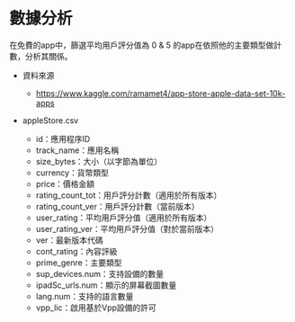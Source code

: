 數據分析
====================
在免費的app中，篩選平均用戶評分值為 0 & 5 的app在依照他的主要類型做計數，分析其關係。


* 資料來源
	* https://www.kaggle.com/ramamet4/app-store-apple-data-set-10k-apps

* appleStore.csv
	* id：應用程序ID
	* track_name：應用名稱
	* size_bytes：大小（以字節為單位）
	* currency：貨幣類型
	* price：價格金額
	* rating_count_tot：用戶評分計數（適用於所有版本）
	* rating_count_ver：用戶評分計數（當前版本）
	* user_rating：平均用戶評分值（適用於所有版本）
	* user_rating_ver：平均用戶評分值（對於當前版本）
	* ver：最新版本代碼
	* cont_rating：內容評級
	* prime_genre：主要類型
	* sup_devices.num：支持設備的數量
	* ipadSc_urls.num：顯示的屏幕截圖數量
	* lang.num：支持的語言數量
	* vpp_lic：啟用基於Vpp設備的許可